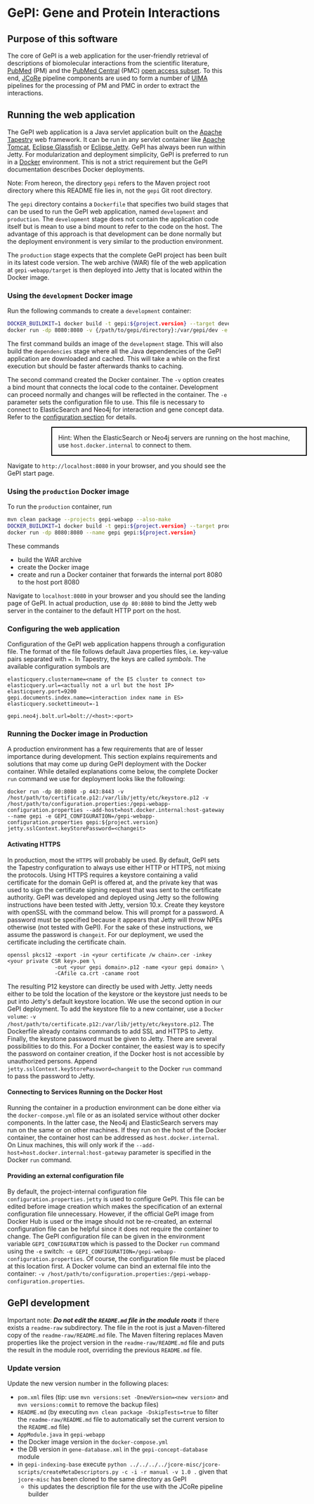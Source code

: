 # GePI: Gene and Protein Interactions

## Purpose of this software

The core of GePI is a web application for the user-friendly retrieval of descriptions of biomolecular interactions from the scientific literature, [PubMed](https://pubmed.ncbi.nlm.nih.gov/) (PM) and the [PubMed Central](https://www.ncbi.nlm.nih.gov/pmc/) (PMC) [open access subset](https://www.ncbi.nlm.nih.gov/pmc/tools/openftlist/). To this end, [JCoRe](https://github.com/JULIELab/jcore-base) pipeline components are used to form a number of [UIMA](https://uima.apache.org/) pipelines for the processing of PM and PMC in order to extract the interactions.

## Running the web application

The GePI web application is a Java servlet application built on the [Apache Tapestry](https://tapestry.apache.org/) web framework. It can be run in any servlet container like [Apache Tomcat](https://tomcat.apache.org/), [Eclipse Glassfish](https://glassfish.org/) or [Eclipse Jetty](https://www.eclipse.org/jetty/). GePI has always been run within Jetty. For modularization and deployment simplicity, GePI is preferred to run in a [Docker](https://www.docker.com/) environment. This is not a strict requirement but the GePI documentation describes Docker deployments.

Note: From hereon, the directory `gepi` refers to the Maven project root directory where this README file lies in, not the `gepi` Git root directory.

The `gepi` directory contains a `Dockerfile` that specifies two build stages that can be used to run the GePI web application, named `development` and `production`. The `development` stage does not contain the application code itself but is mean to use a bind mount to refer to the code on the host. The advantage of this approach is that development can be done normally but the deployment environment is very similar to the production environment.

The `production` stage expects that the complete GePI project has been built in its latest code version. The web archive (WAR) file of the web application at `gepi-webapp/target` is then deployed into Jetty that is located within the Docker image.

### Using the `development` Docker image

Run the following commands to create a `development` container:

```bash
DOCKER_BUILDKIT=1 docker build -t gepi:${project.version} --target development .
docker run -dp 8080:8080 -v {/path/to/gepi/directory}:/var/gepi/dev -e GEPI_CONFIGURATION=<path to config file> gepi:${project.version}
```

The first command builds an image of the `development` stage. This will also build the `dependencies` stage where all the Java dependencies of the GePI application are downloaded and cached. This will take a while on the first execution but should be faster afterwards thanks to caching.

The second command created the Docker container. The `-v` option creates a bind mount that connects the local code to the container. Development can proceed normally and changes will be reflected in the container. The `-e` parameter sets the configuration file to use. This file is necessary to connect to ElasticSearch and Neo4j for interaction and gene concept data. Refer to the [configuration section](#configuring-the-web-application) for details.

<div style="border: solid 2px black; width: 550px; padding:1em; margin-left: 100px">Hint: When the ElasticSearch or Neo4j servers are running on the host machine, use <code>host.docker.internal</code> to connect to them.</div>

Navigate to `http://localhost:8080` in your browser, and you should see the GePI start page.
 

### Using the `production` Docker image

To run the `production` container, run

```bash
mvn clean package --projects gepi-webapp --also-make
DOCKER_BUILDKIT=1 docker build -t gepi:${project.version} --target production .
docker run -dp 8080:8080 --name gepi gepi:${project.version}
```

These commands
* build the WAR archive
* create the Docker image
* create and run a Docker container that forwards the internal port 8080 to the host port 8080

Navigate to `localhost:8080` in your browser and you should see the landing page of GePI.
In actual production, use `dp 80:8080` to bind the Jetty web server in the container to the default HTTP port on the host.

### Configuring the web application

Configuration of the GePI web application happens through a configuration file. The format of the file follows default Java properties files, i.e. key-value pairs separated with `=`. In Tapestry, the keys are called *symbols*. The available configuration symbols are

```properties
elasticquery.clustername=<name of the ES cluster to connect to>
elasticquery.url=<actually not a url but the host IP>
elasticquery.port=9200
gepi.documents.index.name=<interaction index name in ES>
elasticquery.sockettimeout=-1

gepi.neo4j.bolt.url=bolt://<host>:<port>
```

### Running the Docker image in Production

A production environment has a few requirements that are of lesser importance during development. This section explains requirements and solutions that may come up during GePI deployment with the Docker container. While detailed explanations come below, the complete Docker `run` command we use for deployment looks like the following:
```
docker run -dp 80:8080 -p 443:8443 -v /host/path/to/certificate.p12:/var/lib/jetty/etc/keystore.p12 -v /host/path/to/configuration.properties:/gepi-webapp-configuration.properties --add-host=host.docker.internal:host-gateway --name gepi -e GEPI_CONFIGURATION=/gepi-webapp-configuration.properties gepi:${project.version} jetty.sslContext.keyStorePassword=<changeit>
```

#### Activating HTTPS

In production, most the `HTTPS` will probably be used. By default, GePI sets the Tapestry configuration to always use either HTTP or HTTPS, not mixing the protocols. Using HTTPS requires a keystore containing a valid certificate for the domain GePI is offered at, and the private key that was used to sign the certificate signing request that was sent to the certificate authority.
GePI was developed and deployed using Jetty so the following instructions have been tested with Jetty, version 10.x. 
Create they keystore with openSSL with the command below. This will prompt for a password. A password must be specified because it appears that Jetty will throw NPEs otherwise (not tested with GePI). For the sake of these instructions, we assume the password is `changeit`. For our deployment, we used the certificate including the certificate chain.
```
openssl pkcs12 -export -in <your certificate /w chain>.cer -inkey <your private CSR key>.pem \
               -out <your gepi domain>.p12 -name <your gepi domain> \
               -CAfile ca.crt -caname root
```
The resulting P12 keystore can directly be used with Jetty. Jetty needs either to be told the location of the keystore or the keystore just needs to be put into Jetty's default keystore location. We use the second option in our GePI deployment. To add the keystore file to a new container, use a `Docker volume`:
`-v /host/path/to/certificate.p12:/var/lib/jetty/etc/keystore.p12`. The Dockerfile already contains commands to add SSL and HTTPS to Jetty. Finally, the keystone password must be given to Jetty. There are several possibilities to do this. For a Docker container, the easiest way is to specify the password on container creation, if the Docker host is not accessible by unauthorized persons. Append `jetty.sslContext.keyStorePassword=changeit` to the Docker `run` command to pass the password to Jetty.

#### Connecting to Services Running on the Docker Host

Running the container in a production environment can be done either via the `docker-compose.yml` file or as an isolated service without other docker components. In the latter case, the Neo4j and ElasticSearch servers may run on the same or on other machines. If they run on the host of the Docker container, the container host can be addressed as `host.docker.internal`. On Linux machines, this will only work if the `--add-host=host.docker.internal:host-gateway` parameter is specified in the Docker `run` command.

#### Providing an external configuration file 
By default, the project-internal configuration file `configuration.properties.jetty` is used to configure GePI. This file can be edited before image creation which makes the specification of an external configuration file unnecessary. However, if the official GePI image from Docker Hub is used or the image should not be re-created, an external configuration file can be helpful since it does not require the container to change. The GePI configuration file can be given in the environment variable `GEPI_CONFIGURATION` which is passed to the Docker `run` command using the `-e` switch: `-e GEPI_CONFIGURATION=/gepi-webapp-configuration.properties`. Of course, the configuration file must be placed at this location first. A Docker volume can bind an external file into the container: `-v /host/path/to/configuration.properties:/gepi-webapp-configuration.properties`.


## GePI development

Important note: ***Do not edit the `README.md` file in the module roots*** if there exists a `readme-raw` subdirectory. The file in the root is just a Maven-filtered copy of the `readme-raw/README.md` file. The Maven filtering replaces Maven properties like the project version in the `readme-raw/README.md` file and puts the result in the module root, overriding the previous `README.md` file.

### Update version

Update the new version number in the following places:
* `pom.xml` files (tip: use `mvn versions:set -DnewVersion=<new version>` and `mvn versions:commit` to remove the backup files)
* `README.md` (by executing `mvn clean package -DskipTests=true` to filter the `readme-raw/README.md` file to automatically set the current version to the `README.md` file)
* `AppModule.java` in `gepi-webapp`
* the Docker image version in the `docker-compose.yml`
* the DB version in `gene-database.xml` in the `gepi-concept-database` module
* in `gepi-indexing-base` execute `python ../../../../jcore-misc/jcore-scripts/createMetaDescriptors.py -c -i -r manual -v 1.0 .` given that `jcore-misc` has been cloned to the same directory as GePI
  * this updates the description file for the use with the JCoRe pipeline builder
